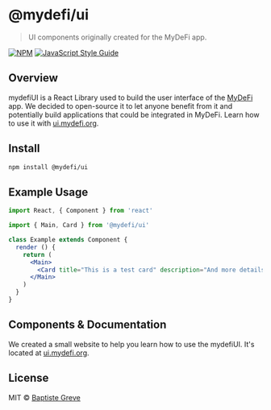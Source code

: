 # @mydefi/ui

> UI components originally created for the MyDeFi app.

[![NPM](https://img.shields.io/npm/v/@mydefi/ui.svg)](https://www.npmjs.com/package/@mydefi/ui) [![JavaScript Style Guide](https://img.shields.io/badge/code_style-standard-brightgreen.svg)](https://standardjs.com)

## Overview
mydefiUI is a React Library used to build the user interface of the [MyDeFi](https://mydefi.org) app. We decided to open-source it to let anyone benefit from it and potentially build applications that could be integrated in MyDeFi.
Learn how to use it with [ui.mydefi.org](https://ui.mydefi.org).

## Install

```bash
npm install @mydefi/ui
```

## Example Usage

```jsx
import React, { Component } from 'react'

import { Main, Card } from '@mydefi/ui'

class Example extends Component {
  render () {
    return (
      <Main>
        <Card title="This is a test card" description="And more details about it."></Card>
      </Main>
    )
  }
}
```

## Components & Documentation

We created a small website to help you learn how to use the mydefiUI. It's located at [ui.mydefi.org](https://ui.mydefi.org).


## License

MIT © [Baptiste Greve](https://twitter.com/BaptisteGreve)
